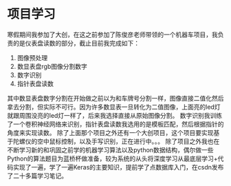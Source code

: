 # 项目学习

寒假期间我参加了大创，在这之前参加了陈俊彦老师带领的一个机器车项目，我负责的是仪表盘读数的部分，截止目前我完成如下：
1.	图像预处理
2.	数显表盘rgb图像分割数字
3.	数字识别
4.	指针表盘读数

其中数显表盘数字分割在开始做之前以为和车牌号分割一样，图像直接二值化然后拿去分割，但实际不可行。因为许多数显表一旦转化为二值图像，上面亮的led灯就跟周围没亮的led灯一样了，后来我选择直接从原始图像分割。
数字识别我训练了一个卷积神经网络来识别，指针表盘读数我选用的是模板匹配，然后根据指针的角度来实现读数。
	除了上面那个项目之外还有一个大创项目，这个项目要实现基于陀螺仪的空中鼠标控制，以及手写识别，正在进行中。。。
	除了项目之外我也在不断学习新的和巩固之前学的机器学习算法以及python数据结构，偶尔做一些Python的算法题目为蓝桥杯做准备，较为系统的从头将深度学习从最底层学习+代码实现了一遍，学了一遍Keras的主要知识，提前学了点数据库入门，在csdn发布了二十多篇学习笔记。